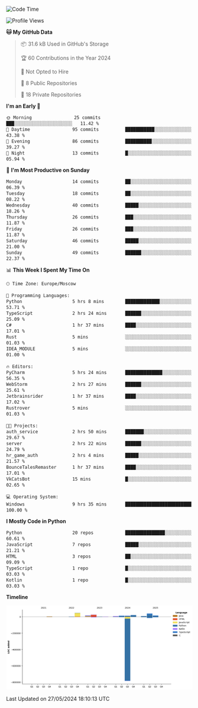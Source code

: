 <!--START_SECTION:waka-->
![Code Time](http://img.shields.io/badge/Code%20Time-344%20hrs%2026%20mins-blue)

![Profile Views](http://img.shields.io/badge/Profile%20Views-0-blue)

**🐱 My GitHub Data** 

> 📦 31.6 kB Used in GitHub's Storage 
 > 
> 🏆 60 Contributions in the Year 2024
 > 
> 🚫 Not Opted to Hire
 > 
> 📜 8 Public Repositories 
 > 
> 🔑 18 Private Repositories 
 > 
**I'm an Early 🐤** 

```text
🌞 Morning                25 commits          ███░░░░░░░░░░░░░░░░░░░░░░   11.42 % 
🌆 Daytime                95 commits          ███████████░░░░░░░░░░░░░░   43.38 % 
🌃 Evening                86 commits          ██████████░░░░░░░░░░░░░░░   39.27 % 
🌙 Night                  13 commits          █░░░░░░░░░░░░░░░░░░░░░░░░   05.94 % 
```
📅 **I'm Most Productive on Sunday** 

```text
Monday                   14 commits          ██░░░░░░░░░░░░░░░░░░░░░░░   06.39 % 
Tuesday                  18 commits          ██░░░░░░░░░░░░░░░░░░░░░░░   08.22 % 
Wednesday                40 commits          █████░░░░░░░░░░░░░░░░░░░░   18.26 % 
Thursday                 26 commits          ███░░░░░░░░░░░░░░░░░░░░░░   11.87 % 
Friday                   26 commits          ███░░░░░░░░░░░░░░░░░░░░░░   11.87 % 
Saturday                 46 commits          █████░░░░░░░░░░░░░░░░░░░░   21.00 % 
Sunday                   49 commits          ██████░░░░░░░░░░░░░░░░░░░   22.37 % 
```


📊 **This Week I Spent My Time On** 

```text
🕑︎ Time Zone: Europe/Moscow

💬 Programming Languages: 
Python                   5 hrs 8 mins        █████████████░░░░░░░░░░░░   53.71 % 
TypeScript               2 hrs 24 mins       ██████░░░░░░░░░░░░░░░░░░░   25.09 % 
C#                       1 hr 37 mins        ████░░░░░░░░░░░░░░░░░░░░░   17.01 % 
Rust                     5 mins              ░░░░░░░░░░░░░░░░░░░░░░░░░   01.03 % 
IDEA_MODULE              5 mins              ░░░░░░░░░░░░░░░░░░░░░░░░░   01.00 % 

🔥 Editors: 
PyCharm                  5 hrs 24 mins       ██████████████░░░░░░░░░░░   56.35 % 
WebStorm                 2 hrs 27 mins       ██████░░░░░░░░░░░░░░░░░░░   25.61 % 
Jetbrainsrider           1 hr 37 mins        ████░░░░░░░░░░░░░░░░░░░░░   17.02 % 
Rustrover                5 mins              ░░░░░░░░░░░░░░░░░░░░░░░░░   01.03 % 

🐱‍💻 Projects: 
auth_service             2 hrs 50 mins       ███████░░░░░░░░░░░░░░░░░░   29.67 % 
server                   2 hrs 22 mins       ██████░░░░░░░░░░░░░░░░░░░   24.79 % 
hr_game_auth             2 hrs 4 mins        █████░░░░░░░░░░░░░░░░░░░░   21.57 % 
BounceTalesRemaster      1 hr 37 mins        ████░░░░░░░░░░░░░░░░░░░░░   17.01 % 
VkCatsBot                15 mins             █░░░░░░░░░░░░░░░░░░░░░░░░   02.65 % 

💻 Operating System: 
Windows                  9 hrs 35 mins       █████████████████████████   100.00 % 
```

**I Mostly Code in Python** 

```text
Python                   20 repos            ███████████████░░░░░░░░░░   60.61 % 
JavaScript               7 repos             █████░░░░░░░░░░░░░░░░░░░░   21.21 % 
HTML                     3 repos             ██░░░░░░░░░░░░░░░░░░░░░░░   09.09 % 
TypeScript               1 repo              █░░░░░░░░░░░░░░░░░░░░░░░░   03.03 % 
Kotlin                   1 repo              █░░░░░░░░░░░░░░░░░░░░░░░░   03.03 % 
```



**Timeline**

![Lines of Code chart](https://raw.githubusercontent.com/adlemx/adlemx/main/assets/bar_graph.png)


 Last Updated on 27/05/2024 18:10:13 UTC
<!--END_SECTION:waka-->
